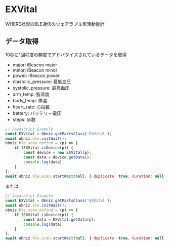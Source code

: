 # EXVital

WHERE社製のBLE通信のウェアラブル型活動量計


## データ取得

10秒に1回程度の頻度でアドバタイズされているデータを取得

- major: iBeacon major
- minor: iBeacon minor
- power: iBeacon power
- diastolic_pressure: 最低血圧
- systolic_pressure: 最高血圧
- arm_temp: 腕温度
- body_temp: 体温
- heart_rate: 心拍数
- battery: バッテリー電圧
- steps: 歩数

```javascript
// Javascript Example
const EXVital = Obniz.getPartsClass('EXVital');
await obniz.ble.initWait();
obniz.ble.scan.onfind = (p) => {
    if (EXVital.isDevice(p)) {
        const device = new EXVital(p);
        const data = device.getData();
        console.log(data);
    }
};
await obniz.ble.scan.startWait(null, { duplicate: true, duration: null });
```

または

```javascript
// Javascript Example
const EXVital = Obniz.getPartsClass('EXVital');
await obniz.ble.initWait();
obniz.ble.scan.onfind = (p) => {
    if (EXVital.isDevice(p)) {
        const data = EXVital.getData(p);
        console.log(data);
    }
};
await obniz.ble.scan.startWait(null, { duplicate: true, duration: null });
```
